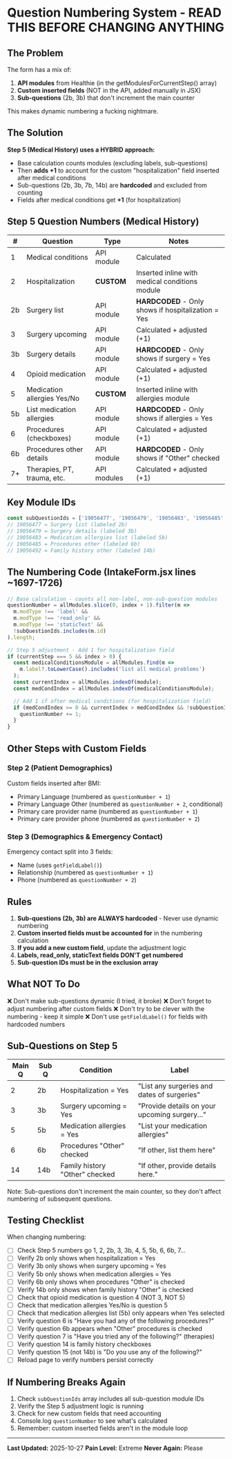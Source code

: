 # Question Numbering System - READ THIS BEFORE CHANGING ANYTHING

## The Problem

The form has a mix of:
1. **API modules** from Healthie (in the getModulesForCurrentStep() array)
2. **Custom inserted fields** (NOT in the API, added manually in JSX)
3. **Sub-questions** (2b, 3b) that don't increment the main counter

This makes dynamic numbering a fucking nightmare.

## The Solution

**Step 5 (Medical History) uses a HYBRID approach:**
- Base calculation counts modules (excluding labels, sub-questions)
- Then **adds +1** to account for the custom "hospitalization" field inserted after medical conditions
- Sub-questions (2b, 3b, 7b, 14b) are **hardcoded** and excluded from counting
- Fields after medical conditions get **+1** (for hospitalization)

## Step 5 Question Numbers (Medical History)

| # | Question | Type | Notes |
|---|----------|------|-------|
| 1 | Medical conditions | API module | Calculated |
| 2 | Hospitalization | **CUSTOM** | Inserted inline with medical conditions module |
| 2b | Surgery list | API module | **HARDCODED** - Only shows if hospitalization = Yes |
| 3 | Surgery upcoming | API module | Calculated + adjusted (+1) |
| 3b | Surgery details | API module | **HARDCODED** - Only shows if surgery = Yes |
| 4 | Opioid medication | API module | Calculated + adjusted (+1) |
| 5 | Medication allergies Yes/No | **CUSTOM** | Inserted inline with allergies module |
| 5b | List medication allergies | API module | **HARDCODED** - Only shows if allergies = Yes |
| 6 | Procedures (checkboxes) | API module | Calculated + adjusted (+1) |
| 6b | Procedures other details | API module | **HARDCODED** - Only shows if "Other" checked |
| 7+ | Therapies, PT, trauma, etc. | API modules | Calculated + adjusted (+1) |

## Key Module IDs

```javascript
const subQuestionIds = ['19056477', '19056479', '19056483', '19056485', '19056492'];
// 19056477 = Surgery list (labeled 2b)
// 19056479 = Surgery details (labeled 3b)
// 19056483 = Medication allergies list (labeled 5b)
// 19056485 = Procedures other (labeled 6b)
// 19056492 = Family history other (labeled 14b)
```

## The Numbering Code (IntakeForm.jsx lines ~1697-1726)

```javascript
// Base calculation - counts all non-label, non-sub-question modules
questionNumber = allModules.slice(0, index + 1).filter(m =>
  m.modType !== 'label' &&
  m.modType !== 'read_only' &&
  m.modType !== 'staticText' &&
  !subQuestionIds.includes(m.id)
).length;

// Step 5 adjustment - Add 1 for hospitalization field
if (currentStep === 5 && index > 0) {
  const medicalConditionsModule = allModules.find(m =>
    m.label?.toLowerCase().includes('list all medical problems')
  );
  const currentIndex = allModules.indexOf(module);
  const medCondIndex = allModules.indexOf(medicalConditionsModule);

  // Add 1 if after medical conditions (for hospitalization field)
  if (medCondIndex >= 0 && currentIndex > medCondIndex && !subQuestionIds.includes(module.id)) {
    questionNumber += 1;
  }
}
```

## Other Steps with Custom Fields

### Step 2 (Patient Demographics)
Custom fields inserted after BMI:
- Primary Language (numbered as `questionNumber + 1`)
- Primary Language Other (numbered as `questionNumber + 2`, conditional)
- Primary care provider name (numbered as `questionNumber + 1`)
- Primary care provider phone (numbered as `questionNumber + 2`)

### Step 3 (Demographics & Emergency Contact)
Emergency contact split into 3 fields:
- Name (uses `getFieldLabel()`)
- Relationship (numbered as `questionNumber + 1`)
- Phone (numbered as `questionNumber + 2`)

## Rules

1. **Sub-questions (2b, 3b) are ALWAYS hardcoded** - Never use dynamic numbering
2. **Custom inserted fields must be accounted for** in the numbering calculation
3. **If you add a new custom field**, update the adjustment logic
4. **Labels, read_only, staticText fields DON'T get numbered**
5. **Sub-question IDs must be in the exclusion array**

## What NOT To Do

❌ Don't make sub-questions dynamic (I tried, it broke)
❌ Don't forget to adjust numbering after custom fields
❌ Don't try to be clever with the numbering - keep it simple
❌ Don't use `getFieldLabel()` for fields with hardcoded numbers

## Sub-Questions on Step 5

| Main Q | Sub Q | Condition | Label |
|--------|-------|-----------|-------|
| 2 | 2b | Hospitalization = Yes | "List any surgeries and dates of surgeries" |
| 3 | 3b | Surgery upcoming = Yes | "Provide details on your upcoming surgery..." |
| 5 | 5b | Medication allergies = Yes | "List your medication allergies" |
| 6 | 6b | Procedures "Other" checked | "If other, list them here" |
| 14 | 14b | Family history "Other" checked | "If other, provide details here." |

Note: Sub-questions don't increment the main counter, so they don't affect numbering of subsequent questions.

## Testing Checklist

When changing numbering:
- [ ] Check Step 5 numbers go 1, 2, 2b, 3, 3b, 4, 5, 5b, 6, 6b, 7...
- [ ] Verify 2b only shows when hospitalization = Yes
- [ ] Verify 3b only shows when surgery upcoming = Yes
- [ ] Verify 5b only shows when medication allergies = Yes
- [ ] Verify 6b only shows when procedures "Other" is checked
- [ ] Verify 14b only shows when family history "Other" is checked
- [ ] Check that opioid medication is question 4 (NOT 3, NOT 5)
- [ ] Check that medication allergies Yes/No is question 5
- [ ] Check that medication allergies list (5b) only appears when Yes selected
- [ ] Verify question 6 is "Have you had any of the following procedures?"
- [ ] Verify question 6b appears when "Other" procedures is checked
- [ ] Verify question 7 is "Have you tried any of the following?" (therapies)
- [ ] Verify question 14 is family history checkboxes
- [ ] Verify question 15 (not 14b) is "Do you use any of the following?"
- [ ] Reload page to verify numbers persist correctly

## If Numbering Breaks Again

1. Check `subQuestionIds` array includes all sub-question module IDs
2. Verify the Step 5 adjustment logic is running
3. Check for new custom fields that need accounting
4. Console.log `questionNumber` to see what's calculated
5. Remember: custom inserted fields aren't in the module loop

---

**Last Updated:** 2025-10-27
**Pain Level:** Extreme
**Never Again:** Please
